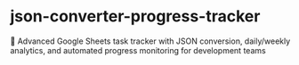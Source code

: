 # json-converter-progress-tracker
🚀 Advanced Google Sheets task tracker with JSON conversion, daily/weekly analytics, and automated progress monitoring for development teams

